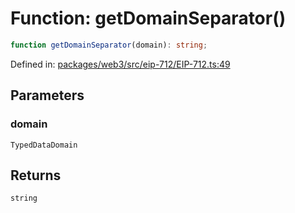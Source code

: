 # Function: getDomainSeparator()

```ts
function getDomainSeparator(domain): string;
```

Defined in: [packages/web3/src/eip-712/EIP-712.ts:49](https://github.com/towns-protocol/towns/blob/0db1fd0ac7258e8db8cedfb6183e8eade8284fa1/packages/web3/src/eip-712/EIP-712.ts#L49)

## Parameters

### domain

`TypedDataDomain`

## Returns

`string`
